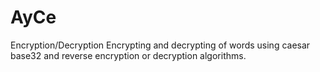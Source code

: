 # AyCe
Encryption/Decryption
Encrypting and decrypting of words using caesar base32 and reverse encryption or decryption algorithms.
